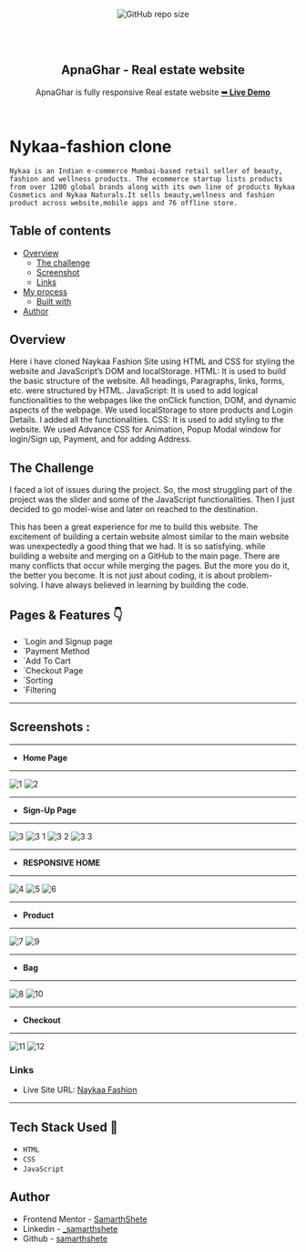 <div align="center">
  
  ![GitHub repo size](https://img.shields.io/github/repo-size/codewithsadee/homeverse)
 
  <br />
  <br />
  
  
  <h2 align="center">ApnaGhar - Real estate website</h2>

  ApnaGhar is fully responsive Real estate website
  <a href="https://codewithsadee.github.io/homeverse/"><strong>➥ Live Demo</strong></a>

</div>

<br />

# Nykaa-fashion clone

 	Nykaa is an Indian e-commerce Mumbai-based retail seller of beauty, fashion and wellness products. The ecommerce startup lists products from over 1200 global brands along with its own line of products Nykaa Cosmetics and Nykaa Naturals.It sells beauty,wellness and fashion product across website,mobile apps and 76 offline store.
 


## Table of contents

- [Overview](#overview)
  - [The challenge](#the-challenge)
  - [Screenshot](#screenshot)
  - [Links](#links)
- [My process](#my-process)
  - [Built with](#built-with)
- [Author](#author)


## Overview

Here i have cloned Naykaa Fashion Site using  HTML and CSS for styling the website and JavaScript’s DOM and localStorage.
HTML: It is used to build the basic structure of the website. All headings, Paragraphs, links, forms, etc. were structured by HTML.
JavaScript: It is used to add logical functionalities to the webpages like the onClick function, DOM, and dynamic aspects of the webpage. We used localStorage to store products and Login Details. 
I added all the functionalities.
CSS: It is used to add styling to the website. We used Advance CSS for Animation, Popup Modal window for login/Sign up, Payment, and for adding Address.


## The Challenge
I faced a lot of issues during the project. 
So, the most struggling part of the project was the slider and some of the JavaScript functionalities. Then I just decided to go model-wise and later on reached to the destination.

This has been a great experience for me to build this website. The excitement of building a certain website almost similar to the main website was unexpectedly a good thing that we had.
It is so satisfying. while building a website and merging on a GitHub to the main page. 
There are many conflicts that occur while merging the pages. But the more you do it, the better you become.
It is not just about coding, it is about problem-solving. I have always believed in learning by building the code.

## Pages & Features 👇

- `Login and Signup page
- `Payment Method
- `Add To Cart
- `Checkout Page
- `Sorting
- `Filtering
 
---

## Screenshots : 

---

- **Home Page**
---
![1](https://user-images.githubusercontent.com/54769381/141646723-306591cc-4b74-4286-9273-3819d72506b0.png)
![2](https://user-images.githubusercontent.com/54769381/141646724-b87658c4-2f46-4989-b165-98036c715621.png)

---

- **Sign-Up Page**
---
![3](https://user-images.githubusercontent.com/54769381/141646732-1f390f51-ef6c-410c-9c47-2639f2b7555e.png)
![3 1](https://user-images.githubusercontent.com/54769381/141646725-4c9ea303-edf6-48d7-b8ba-bf9956f67e7f.png)
![3 2](https://user-images.githubusercontent.com/54769381/141646729-b08c6267-3c7f-4392-ab56-b310f7a091f5.png)
![3 3](https://user-images.githubusercontent.com/54769381/141646731-95f7fbec-f55d-4321-b5d7-4a2100f459ba.png)

---
- **RESPONSIVE HOME**
---
![4](https://user-images.githubusercontent.com/54769381/141646735-92cfd686-504e-4833-a969-ee7c7a597f4f.png)
![5](https://user-images.githubusercontent.com/54769381/141646737-c172babd-0bf4-4afe-8d87-86b5659c8136.png)
![6](https://user-images.githubusercontent.com/54769381/141646739-c78c17c2-fcc5-419f-a847-732dd5bf920d.png)

---

- **Product**
---
![7](https://user-images.githubusercontent.com/54769381/141646740-9e9849d8-baa6-4828-810d-3db2cb45b10f.png)
![9](https://user-images.githubusercontent.com/54769381/141646744-054c0765-a6bc-4bdc-bf7b-cb3ed6a3e27c.png)

---

- **Bag**
---
![8](https://user-images.githubusercontent.com/54769381/141646742-06f14eff-5525-4983-ba19-389a5f7b5a0e.png)
![10](https://user-images.githubusercontent.com/54769381/141646745-cb05b1e8-5d0c-4e93-bcd3-f9bfc9ab9abb.png)

---

- **Checkout**
---
![11](https://user-images.githubusercontent.com/54769381/141646749-a0aa57a8-e12c-44a2-89a4-f9e299b4812f.png)
![12](https://user-images.githubusercontent.com/54769381/141646750-39909153-7405-4b27-a01b-77ab834f952a.png)


### Links
 
- Live Site URL: [Naykaa Fashion](https://huddlelandingpage-newtonschool.netlify.app/)

---
 
## Tech Stack Used 🔧
- `HTML`
- `CSS`
- `JavaScript`



## Author

- Frontend Mentor - [SamarthShete](https://www.frontendmentor.io/profile/samarthshete)
- Linkedin - [_samarthshete](https://www.linkedin.com/in/samarthshete14/)
- Github - [samarthshete](https://github.com/samarthshete)
